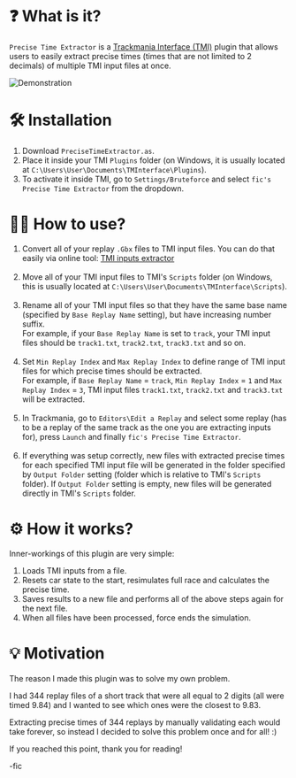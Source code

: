 # ❓ What is it?
`Precise Time Extractor` is a [Trackmania Interface (TMI)](https://donadigo.com/tminterface/) plugin that allows users to easily extract precise times (times that are not limited to 2 decimals) of multiple TMI input files at once.

![Demonstration](Demonstration.gif)

# 🛠️ Installation
1. Download `PreciseTimeExtractor.as`.
2. Place it inside your TMI `Plugins` folder (on Windows, it is usually located at `C:\Users\User\Documents\TMInterface\Plugins`).
3. To activate it inside TMI, go to `Settings/Bruteforce` and select `fic's Precise Time Extractor` from the dropdown.

# 🧑‍💻 How to use?
1. Convert all of your replay `.Gbx` files to TMI input files. You can do that easily via online tool: [TMI inputs extractor](https://io.gbx.tools/extract-inputs-tmi)<br/><br/>
2. Move all of your TMI input files to TMI's `Scripts` folder (on Windows, this is usually located at `C:\Users\User\Documents\TMInterface\Scripts`).<br/><br/>
3. Rename all of your TMI input files so that they have the same base name (specified by `Base Replay Name` setting), but have increasing number suffix.<br/>
For example, if your `Base Replay Name` is set to `track`, your TMI input files should be `track1.txt`, `track2.txt`, `track3.txt` and so on.<br/><br/>
4. Set `Min Replay Index` and `Max Replay Index` to define range of TMI input files for which precise times should be extracted.<br/>
For example, if `Base Replay Name` = `track`, `Min Replay Index` = `1` and `Max Replay Index` = `3`, TMI input files `track1.txt`, `track2.txt` and `track3.txt` will be extracted.<br/><br/>
5. In Trackmania, go to `Editors\Edit a Replay` and select some replay (has to be a replay of the same track as the one you are extracting inputs for), press `Launch` and finally `fic's Precise Time Extractor`.<br/><br/>
6. If everything was setup correctly, new files with extracted precise times for each specified TMI input file will be generated in the folder specified by `Output Folder` setting (folder which is relative to TMI's `Scripts` folder).
If `Output Folder` setting is empty, new files will be generated directly in TMI's `Scripts` folder.

# ⚙️ How it works?
Inner-workings of this plugin are very simple:
1. Loads TMI inputs from a file.
2. Resets car state to the start, resimulates full race and calculates the precise time.
3. Saves results to a new file and performs all of the above steps again for the next file.
4. When all files have been processed, force ends the simulation.

# 💡 Motivation
The reason I made this plugin was to solve my own problem.

I had 344 replay files of a short track that were all equal to 2 digits (all were timed 9.84) and I wanted to see which ones were the closest to 9.83.

Extracting precise times of 344 replays by manually validating each would take forever, so instead I decided to solve this problem once and for all! :)

If you reached this point, thank you for reading!

-fic
